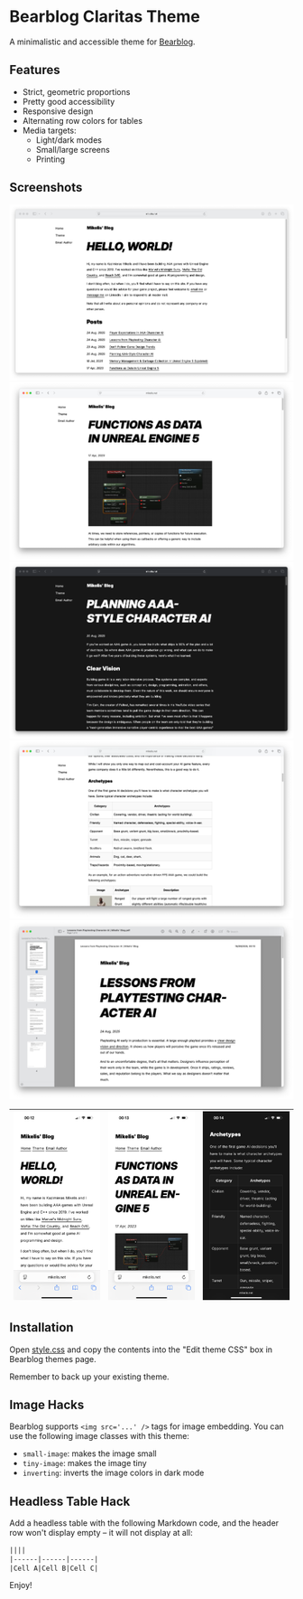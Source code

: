 # Bearblog Claritas Theme
A minimalistic and accessible theme for [Bearblog](https://bearblog.dev/).

## Features
- Strict, geometric proportions
- Pretty good accessibility
- Responsive design
- Alternating row colors for tables
- Media targets:
    - Light/dark modes
    - Small/large screens
    - Printing

## Screenshots
![Main](screenshots/001.png)
![Post](screenshots/002.png)
![Dark Mode](screenshots/003.png)
![Tables](screenshots/004.png)
![Print](screenshots/005.png)

| ![Mobile Main](screenshots/006.png) | ![Mobile Post](screenshots/007.png) | ![Mobile Dark](screenshots/008.png) |
|-------------------------------------|-------------------------------------|-------------------------------------|


## Installation
Open [style.css](https://raw.githubusercontent.com/kazimieras-mi/bearblog-claritas-theme/refs/heads/main/style.css) and copy the contents into the "Edit theme CSS" box in Bearblog themes page.

Remember to back up your existing theme.

## Image Hacks
Bearblog supports `<img src='...' />` tags for image embedding. You can use the following image classes with this theme:
- `small-image`: makes the image small
- `tiny-image`: makes the image tiny
- `inverting`: inverts the image colors in dark mode

## Headless Table Hack
Add a headless table with the following Markdown code, and the header row won't display empty – it will not display at all:
```
||||
|------|------|------|
|Cell A|Cell B|Cell C|
```

Enjoy!